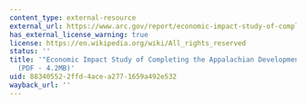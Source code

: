 ```yaml
---
content_type: external-resource
external_url: https://www.arc.gov/report/economic-impact-study-of-completing-the-appalachian-development-highway-system/
has_external_license_warning: true
license: https://en.wikipedia.org/wiki/All_rights_reserved
status: ''
title: '"Economic Impact Study of Completing the Appalachian Development Highway System."
  (PDF - 4.2MB)'
uid: 88340552-2ffd-4ace-a277-1659a492e532
wayback_url: ''
---
```

